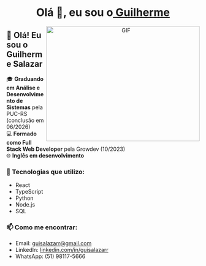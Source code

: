 
<h1 align="center">Olá 👋, eu sou o<a href="https://github.com/Guisalazarr" target="blank">
Guilherme</a></h1>

<a target="_blank" align="center">
  <img align="right" top="500" height="300" width="400" alt="GIF" src="https://media.giphy.com/media/SWoSkN6DxTszqIKEqv/giphy.gif">
</a>


## 👋 Olá! Eu sou o Guilherme Salazar

🎓 **Graduando em Análise e Desenvolvimento de Sistemas** pela PUC-RS (conclusão em 06/2026)  
💻 **Formado como Full Stack Web Developer** pela Growdev (10/2023)  
🌐 **Inglês em desenvolvimento**

### 🚀 Tecnologias que utilizo:
- React
- TypeScript
- Python
- Node.js
- SQL

### 📫 Como me encontrar:
- Email: guisalazarr@gmail.com  
- LinkedIn: [linkedin.com/in/guisalazarr](https://linkedin.com/in/guisalazarr)  
- WhatsApp: (51) 98117-5666
